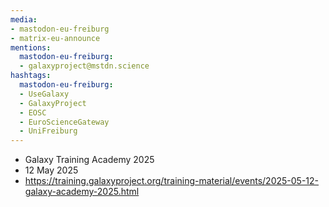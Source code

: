 ```yaml
---
media:
- mastodon-eu-freiburg
- matrix-eu-announce
mentions:
  mastodon-eu-freiburg:
  - galaxyproject@mstdn.science
hashtags:
  mastodon-eu-freiburg:
  - UseGalaxy
  - GalaxyProject
  - EOSC
  - EuroScienceGateway
  - UniFreiburg
---
```

- Galaxy Training Academy 2025
- 12 May 2025
- https://training.galaxyproject.org/training-material/events/2025-05-12-galaxy-academy-2025.html